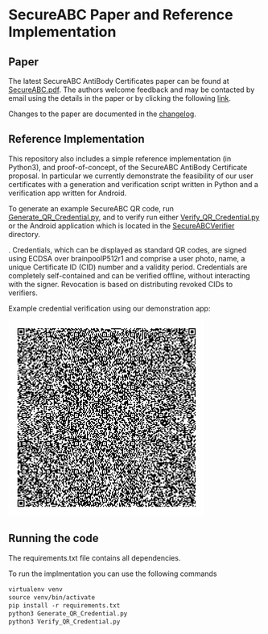 # SecureABC Paper and Reference Implementation

## Paper
The latest SecureABC AntiBody Certificates paper can be found at [SecureABC.pdf](SecureABC.pdf). The authors welcome feedback and may be contacted by email using the details in the paper or by clicking the following [link](mailto:chicks@turing.ac.uk;dbutler@turing.ac.uk;cm@warwick.ac.uk;jon.crowcroft@cl.cam.ac.uk?subject=[SecureABC]).

Changes to the paper are documented in the [changelog](changelog.md).

## Reference Implementation

This repository also includes a simple reference implementation (in Python3), and proof-of-concept, of the SecureABC AntiBody Certificate proposal. In particular we currently demonstrate the feasibility of our user certificates with a generation and verification script written in Python and a verification app written for Android.

To generate an example SecureABC QR code, run [Generate_QR_Credential.py](Generate_QR_Credential.py), and to verify run either [Verify_QR_Credential.py](Verify_QR_Credential.py) or the Android application which is located in the [SecureABCVerifier](SecureABCVerifier/) directory.

. Credentials, which can be displayed as standard  QR codes, are signed using ECDSA over brainpoolP512r1 and comprise a user photo, name, a unique Certificate ID (CID) number and a validity period. Credentials are completely self-contained and can be verified offline, without interacting with the signer. Revocation is based on distributing revoked CIDs to verifiers.

Example credential verification using our demonstration app:

![example credential](user_qr.png "Demo SecureABC QR Cerification Application")

## Running the code

The requirements.txt file contains all dependencies.

To run the implmentation you can use the following commands

```
virtualenv venv
source venv/bin/activate
pip install -r requirements.txt
python3 Generate_QR_Credential.py 
python3 Verify_QR_Credential.py
```


